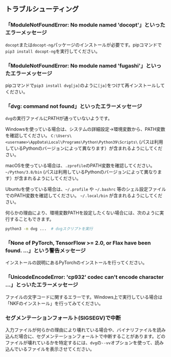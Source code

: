 ## トラブルシューティング

### <a id="no-docopt" />「ModuleNotFoundError: No module named 'docopt'」といったエラーメッセージ

`docopt`または`docopt-ng`パッケージのインストールが必要です。pipコマンドで`pip3 install docopt-ng`を実行してください。

### <a id="no-fugashi" />「ModuleNotFoundError: No module named 'fugashi'」といったエラーメッセージ

pipコマンドで`pip3 install dvg[ja]`のように`[ja]`をつけて再インストールしてください。 

### <a id="command-not-found" />「dvg: command not found」といったエラーメッセージ

`dvg`の実行ファイルにPATHが通っていないようです。

Windowsを使っている場合は、システムの詳細設定→環境変数から、PATH変数を確認してください。
`C:\Users\<username>\AppData\Local\Programs\Python\Python39\Scripts\` (パスは利用しているPythonのバージョンによって異なります）が含まれるようにしてください。

macOSを使っている場合は、`.zprofile`のPATH変数を確認してください。
`~/Python/3.8/bin` (パスは利用しているPythonのバージョンによって異なります）が含まれるようにしてください。

Ubuntuを使っている場合は、`~/.profile` や `~/.bashrc` 等のシェル設定ファイルでのPATH変数を確認してください。
`~/.local/bin` が含まれるようにしてください。

何らかの理由により、環境変数PATHを設定したくない場合には、次のように実行することもできます。

```sh
python3 -m dvg ...  # dvgスクリプトを実行
```

### <a id="none-of-pytorch" /> 「None of PyTorch, TensorFlow >= 2.0, or Flax have been found. ...」という警告メッセージ

インストールの説明にあるPyTorchのインストールを行ってください。

### <a id="cp932" /> 「UnicodeEncodeError: 'cp932' codec can't encode character ...」とっいたエラーメッセージ

ファイルの文字コードに関するエラーです。Windows上で実行している場合は「NKFのインストール」を行ってみてください。

### <a id="segfault" /> セグメンテーションフォールト(SIGSEGV)で中断

入力ファイルが何らかの理由により壊れている場合や、バイナリファイルを読み込んだ場合に、セグメンテーションフォールトで中断することがあります。どのファイルが壊れているかを特定するには、`dvg`の`--vv`オプションを使って、読み込んでいるファイルを表示させてください。
